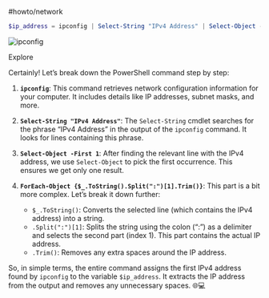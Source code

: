 #howto/network 

```Powershell
$ip_address = ipconfig | Select-String "IPv4 Address" | Select-Object -First 1 | ForEach-Object {$_.ToString().Split(":")[1].Trim() }
```


![ipconfig](https://www.bing.com/th?id=OSK.HEROBd96K07ppapDNzt9h335_XpdrnuJnjoPDPv7vRmBtcY&pid=cdx&w=320&h=189&c=7)

Explore

Certainly! Let’s break down the PowerShell command step by step:

1. **`ipconfig`**: This command retrieves network configuration information for your computer. It includes details like IP addresses, subnet masks, and more.
    
2. **`Select-String "IPv4 Address"`**: The `Select-String` cmdlet searches for the phrase “IPv4 Address” in the output of the `ipconfig` command. It looks for lines containing this phrase.
    
3. **`Select-Object -First 1`**: After finding the relevant line with the IPv4 address, we use `Select-Object` to pick the first occurrence. This ensures we get only one result.
    
4. **`ForEach-Object {$_.ToString().Split(":")[1].Trim()}`**: This part is a bit more complex. Let’s break it down further:
    
    - `$_.ToString()`: Converts the selected line (which contains the IPv4 address) into a string.
    - `.Split(":")[1]`: Splits the string using the colon (“:”) as a delimiter and selects the second part (index 1). This part contains the actual IP address.
    - `.Trim()`: Removes any extra spaces around the IP address.

So, in simple terms, the entire command assigns the first IPv4 address found by `ipconfig` to the variable `$ip_address`. It extracts the IP address from the output and removes any unnecessary spaces. 🌐💻